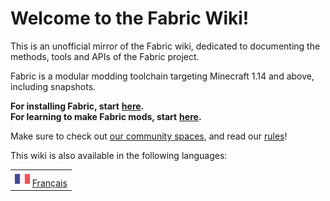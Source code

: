 # Welcome to the Fabric Wiki!

This is an unofficial mirror of the Fabric wiki, dedicated to documenting the methods, tools and APIs of the Fabric project.

Fabric is a modular modding toolchain targeting Minecraft 1.14 and above, including snapshots.

**For installing Fabric, start** [**here**](setup/install.md)**.**  
**For learning to make Fabric mods, start** [**here**](modding-tutorials/setup.md)**.**

Make sure to check out [our community spaces](http://fabricmc.net/discuss), and read our [rules](rules.md)!

This wiki is also available in the following languages:

|  |
| :--- |
| ![](.gitbook/assets/france_flag%20%281%29.png) [Français](https://fabric-testing.gitbook.io/fabric-wiki/v/french/) |

